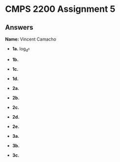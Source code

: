 # CMPS 2200 Assignment 5
## Answers

**Name:** Vincent Camacho






- **1a.** log<sub>d<sup>n


- **1b.**


- **1c.**

- **1d.**


- **2a.**


- **2b.**


- **2c.**

- **2d.**

- **2e.**



- **3a.**


- **3b.**


- **3c.**
